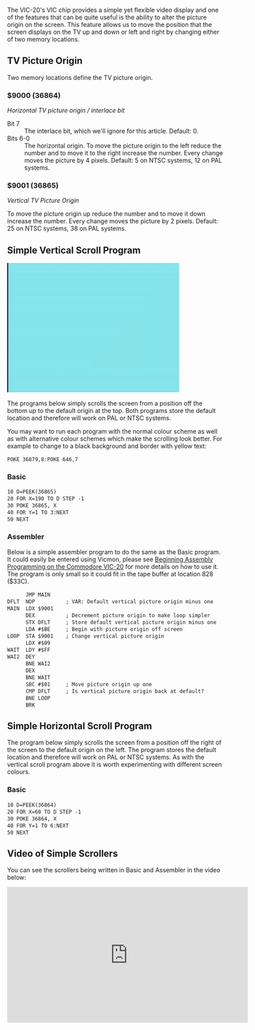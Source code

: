 The VIC-20's VIC chip provides a simple yet flexible video display and one of the features that can be quite useful is the ability to alter the picture origin on the screen.  This feature allows us to move the position that the screen displays on the TV up and down or left and right by changing either of two memory locations.

## TV Picture Origin

Two memory locations define the TV picture origin.

### $9000 (36864)

<em>Horizontal TV picture origin / interlace bit</em>

<dl>
  <dt>Bit 7</dt>
  <dd>The interlace bit, which we'll ignore for this article.  Default: 0.</dd>
  <dt>Bits 6-0</dt>
  <dd>The horizontal origin.  To move the picture origin to the left
reduce the number and to move it to the right increase the number.
Every change moves the picture by 4 pixels.
Default: 5 on NTSC systems, 12 on PAL systems.</dd>
</dl>




### $9001 (36865)

<em>Vertical TV Picture Origin</em>

To move the picture origin up reduce the number and to move it down increase the number.  Every change moves the picture by 2 pixels.
Default: 25 on NTSC systems, 38 on PAL systems.


## Simple Vertical Scroll Program

<img src="/img/articles/vic20_simple_vertical_scroll.gif" class="img-right" style="width: 400px; clear: right;" title="Simple Vertical Scroll Program">

The programs below simply scrolls the screen from a position off the bottom up to the default origin at the top.  Both programs store the default location and therefore will work on PAL or NTSC systems.

You may want to run each program with the normal colour scheme as well as with alternative colour schemes which make the scrolling look better.  For example to change to a black background and border with yellow text:

``` basic
POKE 36879,8:POKE 646,7
```

### Basic

``` basic
10 D=PEEK(36865)
20 FOR X=190 TO D STEP -1
30 POKE 36865, X
40 FOR Y=1 TO 3:NEXT
50 NEXT
```

### Assembler

Below is a simple assembler program to do the same as the Basic program.  It could easily be entered using Vicmon, please see [Beginning Assembly Programming on the Commodore VIC-20](/2013/04/16/beginning-assembly-programming-on-the-commodore-vic-20/) for more details on how to use it.  The program is only small so it could fit in the tape buffer at location 828 ($33C).

``` asm6502
      JMP MAIN
DFLT  NOP          ; VAR: Default vertical picture origin minus one
MAIN  LDX $9001
      DEX          ; Decrement picture origin to make loop simpler
      STX DFLT     ; Store default vertical picture origin minus one
      LDA #$BE     ; Begin with picture origin off screen
LOOP  STA $9001    ; Change vertical picture origin
      LDX #$09
WAIT  LDY #$FF
WAI2  DEY
      BNE WAI2
      DEX
      BNE WAIT
      SBC #$01     ; Move picture origin up one
      CMP DFLT     ; Is vertical picture origin back at default?
      BNE LOOP
      BRK
```

## Simple Horizontal Scroll Program

The program below simply scrolls the screen from a position off the right of the screen to the default origin on the left.  The program stores the default location and therefore will work on PAL or NTSC systems.  As with the vertical scroll program above it is worth experimenting with different screen colours.

### Basic

``` basic
10 D=PEEK(36864)
20 FOR X=60 TO D STEP -1
30 POKE 36864, X
40 FOR Y=1 TO 6:NEXT
50 NEXT
```

## Video of Simple Scrollers

You can see the scrollers being written in Basic and Assembler in the video below:

<div class="youtube-wrapper">
<iframe width="560" height="315" src="https://www.youtube.com/embed/w_O2D14L6e8" frameborder="0" allow="accelerometer; autoplay; encrypted-media; gyroscope; picture-in-picture" allowfullscreen></iframe>
</div>
